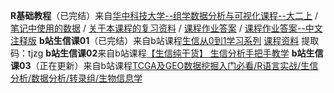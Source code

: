 **R基础教程**（已完结）来自[华中科技大学--组学数据分析与可视化课程--大二上](https://github.com/evolgeniusteam/R-for-bioinformatics) / [笔记中使用的数据](https://github.com/lwstkhyl/bioinformatic-and-R/tree/main/r-data) / [关于本课程的复习资料](https://github.com/Lucas04-nhr/Review-of-R) / [课程作业答案](https://github.com/Lucas04-nhr/R-for-Data-Science/tree/main/Exercises%20and%20homework) / [课程作业答案--中文注释版](https://github.com/lwstkhyl/r_class_homework)
**b站生信课01**（已完结）来自b站课程[生信从0到1学习系列](https://www.bilibili.com/video/BV1ra4y117f3) [课程资料](https://pan.baidu.com/s/1N0z1ckQzRTj62yzogtBocg?pwd=tjzg) 提取码：tjzg
**b站生信课02**来自b站课程[【生信纯干货】 生信分析手把手教学](https://www.bilibili.com/video/BV1aS4y1S7MK)
**b站生信课03**（正在更新）来自b站课程[TCGA及GEO数据挖掘入门必看/R语言实战/生信分析/数据分析/转录组/生物信息学](https://www.bilibili.com/video/BV1b34y1g7RM)
